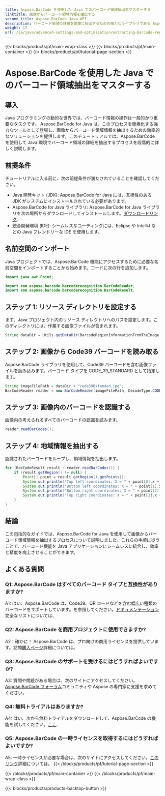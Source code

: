 ```yaml
---
title: Aspose.BarCode を使用した Java でのバーコード領域抽出をマスターする
linktitle: 画像からバーコード領域情報を抽出する
second_title: Aspose.BarCode Java API
description: バーコード領域の詳細を簡単に抽出するための強力なライブラリである Aspose.BarCode for Java を探索してください。 Java アプリケーションを正確に強化します。
weight: 17
url: /ja/java/advanced-settings-and-optimization/extracting-barcode-region-information/
---
```


{{< blocks/products/pf/main-wrap-class >}}
{{< blocks/products/pf/main-container >}}
{{< blocks/products/pf/tutorial-page-section >}}

# Aspose.BarCode を使用した Java でのバーコード領域抽出をマスターする

## 導入

Java プログラミングの動的な世界では、バーコード情報の操作は一般的かつ重要なタスクです。 Aspose.BarCode for Java は、このプロセスを簡素化する強力なツールとして登場し、画像からバーコード領域情報を抽出するための効率的なソリューションを提供します。このチュートリアルでは、Aspose.BarCode を使用して Java 環境でバーコード領域の詳細を抽出するプロセスを段階的に詳しく説明します。

## 前提条件

チュートリアルに入る前に、次の前提条件が満たされていることを確認してください。

- Java 開発キット (JDK): Aspose.BarCode for Java には、互換性のある JDK がシステムにインストールされている必要があります。
-  Aspose.BarCode for Java ライブラリ: Aspose.BarCode for Java ライブラリを次の場所からダウンロードしてインストールします。[ダウンロードリンク](https://releases.aspose.com/barcode/java/).
- 統合開発環境 (IDE): シームレスなコーディングには、Eclipse や IntelliJ などの Java フレンドリーな IDE を使用します。

## 名前空間のインポート

Java プロジェクトでは、Aspose.BarCode 機能にアクセスするために必要な名前空間をインポートすることから始めます。コードに次の行を追加します。

```java
import java.awt.Point;

import com.aspose.barcode.barcoderecognition.BarCodeReader;
import com.aspose.barcode.barcoderecognition.BarCodeResult;


```

## ステップ 1: リソース ディレクトリを設定する

まず、Java プロジェクト内のリソース ディレクトリへのパスを設定します。このディレクトリには、作業する画像ファイルが含まれます。

```java
String dataDir = Utils.getDataDir(BarcodeRegionInformationFromTheImage.class) + "BarcodeReader/advanced_features/";
```

## ステップ 2: 画像から Code39 バーコードを読み取る

Aspose.BarCode ライブラリを使用して、Code39 バーコードを含む画像ファイルを読み込みます。バーコード タイプを CODE_39_STANDARD として指定します。

```java
String imageFilePath = dataDir + "code39Extended.jpg";
BarCodeReader reader = new BarCodeReader(imageFilePath, DecodeType.CODE_39_STANDARD);
```

## ステップ 3: 画像内のバーコードを認識する

画像内の考えられるすべてのバーコードの認識を試みます。

```java
reader.readBarCodes();
```

## ステップ 4: 地域情報を抽出する

認識されたバーコードをループし、領域情報を抽出します。

```java
for (BarCodeResult result : reader.readBarCodes()) {
    if (result.getRegion() != null) {
        Point[] point = result.getRegion().getPoints();
        System.out.println("Top left coordinates: X = " + point[0].x + ", Y = " + point[0].y);
        System.out.println("Bottom left coordinates: X = " + point[1].x + ", Y = " + point[1].y);
        System.out.println("Bottom right coordinates: X = " + point[2].x + ", Y = " + point[2].y);
        System.out.println("Top right coordinates: X = " + point[3].x + ", Y = " + point[3].y);
    }
}
```

## 結論

この包括的なガイドでは、Aspose.BarCode for Java を使用して画像からバーコード領域情報を抽出するプロセスについて説明しました。これらの手順に従うことで、バーコード機能を Java アプリケーションにシームレスに統合し、効率と精度を向上させることができます。

## よくある質問

### Q1: Aspose.BarCode はすべてのバーコード タイプと互換性がありますか?

 A1: はい、Aspose.BarCode は、Code39、QR コードなどを含む幅広い種類のバーコードをサポートしています。を参照してください。[ドキュメンテーション](https://reference.aspose.com/barcode/java/)完全なリストについては、

### Q2: Aspose.BarCode を商用プロジェクトに使用できますか?

 A2：確かに！ Aspose.BarCode は、プロ向けの商用ライセンスを提供しています。訪問[購入ページ](https://purchase.aspose.com/buy)詳細については。

### Q3: Aspose.BarCode のサポートを受けるにはどうすればよいですか?

 A3: 質問や問題がある場合は、次のサイトにアクセスしてください。[Aspose.BarCode フォーラム](https://forum.aspose.com/c/barcode/13)コミュニティや Aspose の専門家に支援を求めてください。

### Q4: 無料トライアルはありますか?

 A4: はい、次から無料トライアルをダウンロードして、Aspose.BarCode の機能を試してください。[ここ](https://releases.aspose.com/).

### Q5: Aspose.BarCode の一時ライセンスを取得するにはどうすればよいですか?

 A5: 一時ライセンスが必要な場合は、次のサイトにアクセスしてください。[このリンク](https://purchase.aspose.com/temporary-license/)詳細については。
{{< /blocks/products/pf/tutorial-page-section >}}

{{< /blocks/products/pf/main-container >}}
{{< /blocks/products/pf/main-wrap-class >}}

{{< blocks/products/products-backtop-button >}}
